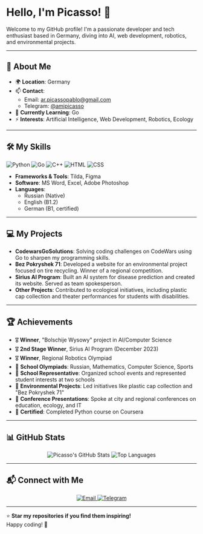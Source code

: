 # Hello, I'm Picasso! 👋

Welcome to my GitHub profile! I'm a passionate developer and tech enthusiast based in Germany, diving into AI, web development, robotics, and environmental projects.

---

## 🚀 About Me
- 🌍 **Location**: Germany
- 📫 **Contact**: 
  - Email: [ar.picassopablo@gmail.com](mailto:ar.picassopablo@gmail.com)
  - Telegram: [@amipicasso](https://t.me/amipicasso)
- 🌱 **Currently Learning**: Go
- ⚡ **Interests**: Artificial Intelligence, Web Development, Robotics, Ecology

---

## 🛠️ My Skills
![Python](https://img.shields.io/badge/Python-3776AB?style=flat-square&logo=python&logoColor=white)
![Go](https://img.shields.io/badge/Go-00ADD8?style=flat-square&logo=go&logoColor=white)
![C++](https://img.shields.io/badge/C++-00599C?style=flat-square&logo=c%2B%2B&logoColor=white)
![HTML](https://img.shields.io/badge/HTML-E34F26?style=flat-square&logo=html5&logoColor=white)
![CSS](https://img.shields.io/badge/CSS-1572B6?style=flat-square&logo=css3&logoColor=white)

- **Frameworks & Tools**: Tilda, Figma
- **Software**: MS Word, Excel, Adobe Photoshop
- **Languages**: 
  - Russian (Native)
  - English (B1.2)
  - German (B1, certified)

---

## 💻 My Projects
- **CodewarsGoSolutions**: Solving coding challenges on CodeWars using Go to sharpen my programming skills.
- **Bez Pokryshek 71**: Developed a website for an environmental project focused on tire recycling. Winner of a regional competition.
- **Sirius AI Program**: Built an AI system for disease prediction and created its website. Served as team spokesperson.
- **Other Projects**: Contributed to ecological initiatives, including plastic cap collection and theater performances for students with disabilities.

---

## 🏆 Achievements
- 🎖️ **Winner**, "Bolschije Wysowy" project in AI/Computer Science
- 🎖️ **2nd Stage Winner**, Sirius AI Program (December 2023)
- 🎖️ **Winner**, Regional Robotics Olympiad
- 🥇 **School Olympiads**: Russian, Mathematics, Computer Science, Sports
- 🎤 **School Representative**: Organized school events and represented student interests at two schools
- 🌱 **Environmental Projects**: Led initiatives like plastic cap collection and "Bez Pokryshek 71"
- 📢 **Conference Presentations**: Spoke at city and regional conferences on education, ecology, and IT
- 📜 **Certified**: Completed Python course on Coursera

---

## 📊 GitHub Stats
<p align="center">
  <img src="https://github-readme-stats.vercel.app/api?username=ArPicasso&show_icons=true&theme=radical" alt="Picasso's GitHub Stats" />
  <img src="https://github-readme-stats.vercel.app/api/top-langs/?username=ArPicasso&layout=compact&theme=radical" alt="Top Languages" />
</p>

---

## 📬 Connect with Me
<p align="center">
  <a href="mailto:ar.picassopablo@gmail.com">
    <img src="https://img.shields.io/badge/Email-D14836?style=flat-square&logo=gmail&logoColor=white" alt="Email" />
  </a>
  <a href="https://t.me/amipicasso">
    <img src="https://img.shields.io/badge/Telegram-2CA5E0?style=flat-square&logo=telegram&logoColor=white" alt="Telegram" />
  </a>
</p>

---

⭐ **Star my repositories if you find them inspiring!**  
Happy coding! 🚀
